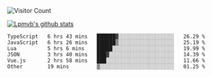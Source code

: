 ![Visitor Count](https://profile-counter.glitch.me/Lpmvb/count.svg)

[![Lpmvb's github stats](https://github-readme-stats.vercel.app/api?username=lpmvb&show_icons=true&title_color=fff&icon_color=79ff97&text_color=9f9f9f&bg_color=151515)](https://github.com/anuraghazra/github-readme-stats)

<!--
Here are some ideas to get you started:

- 🔭 I’m currently working on ...
- 🌱 I’m currently learning ...
- 👯 I’m looking to collaborate on ...
- 🤔 I’m looking for help with ...
- 💬 Ask me about ...
- 📫 How to reach me: ...
- 😄 Pronouns: ...
- ⚡ Fun fact: ...
-->

<!--START_SECTION:waka-->

```text
TypeScript   6 hrs 43 mins   ██████▓░░░░░░░░░░░░░░░░░░   26.29 %
JavaScript   6 hrs 26 mins   ██████▒░░░░░░░░░░░░░░░░░░   25.19 %
Lua          5 hrs 6 mins    █████░░░░░░░░░░░░░░░░░░░░   19.99 %
JSON         3 hrs 40 mins   ███▓░░░░░░░░░░░░░░░░░░░░░   14.39 %
Vue.js       2 hrs 58 mins   ███░░░░░░░░░░░░░░░░░░░░░░   11.66 %
Other        19 mins         ▒░░░░░░░░░░░░░░░░░░░░░░░░   01.25 %
```

<!--END_SECTION:waka-->
